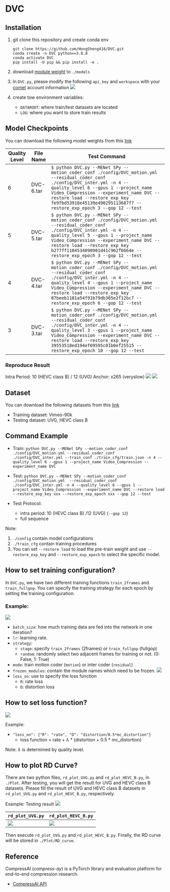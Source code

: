 # DVC

## Installation
1. git clone this repository and create conda env
    ```
    git clone https://github.com/HongSheng416/DVC.git
    conda create -n DVC python==3.8.8
    conda activate DVC
    pip install -U pip && pip install -e .
    ```
2. download [module weight](https://drive.google.com/drive/folders/1y6jSIXGQ6NOrT0Hv8_T5uYrEeaPmRcCB?usp=sharing) to `./models`
3. In `DVC.py`, please modify the following `api_key` and `workspace` with your [comet](https://www.comet.com/site/) account information
![](https://i.imgur.com/ARNCv2N.png)

4. create tow environment variables:
    * `DATAROOT`: where train/test datasets are located
    * `LOG`: where you want to store train results

## Model Checkpoints
You can download the following model weights from this [link](https://drive.google.com/drive/folders/1MkHei6MpkfCgyDboV9F-xqTcUDA-sm7-?usp=sharing)



| Quality Level | File Name | Test Command                                                                                                                                                                                                                                                                                                             |
| ------------- | --------- | ------------------------------------------------------------------------------------------------------------------------------------------------------------------------------------------------------------------------------------------------------------------------------------------------------------------------ |
| 6             | DVC-6.tar | `$ python DVC.py --MENet SPy --motion_coder_conf ./config/DVC_motion.yml  --residual_coder_conf ./config/DVC_inter.yml -n 4 --quality_level 6 --gpus 1 --project_name Video_Compression --experiment_name DVC --restore load --restore_exp_key fe9fbd53918e45139e490295113687f7 --restore_exp_epoch 3 --gop 12 --test `  |
| 5             | DVC-5.tar | `$ python DVC.py --MENet SPy --motion_coder_conf ./config/DVC_motion.yml  --residual_coder_conf ./config/DVC_inter.yml -n 4 --quality_level 5 --gpus 1 --project_name Video_Compression --experiment_name DVC --restore load --restore_exp_key b277ff1104534090901d41c962f6664e --restore_exp_epoch 3 --gop 12 --test `  |
| 4             | DVC-4.tar | `$ python DVC.py --MENet SPy --motion_coder_conf ./config/DVC_motion.yml  --residual_coder_conf ./config/DVC_inter.yml -n 4 --quality_level 4 --gpus 1 --project_name Video_Compression --experiment_name DVC --restore load --restore_exp_key 87beeb1181a54f91b79db365e2f12bc7 --restore_exp_epoch 6 --gop 12 --test `  |
| 3             | DVC-3.tar | `$ python DVC.py --MENet SPy --motion_coder_conf ./config/DVC_motion.yml  --residual_coder_conf ./config/DVC_inter.yml -n 4 --quality_level 3 --gpus 1 --project_name Video_Compression --experiment_name DVC --restore load --restore_exp_key 39553518ed194ef69595c01b0ef25515 --restore_exp_epoch 10 --gop 12 --test ` |

### Reproduce Result
Intra Period: 10 (HEVC class B) / 12 (UVG)
Anchor: x265 (veryslow)
![](https://i.imgur.com/7y1HyTY.png)
![](https://i.imgur.com/pviOSWP.png)



## Dataset
You can download the following datasets from this [link](https://drive.google.com/drive/folders/1bMOsJTbiJKvcirROAem8Jj5ocGB01Wpv?usp=sharing)
* Training dataset: Vimeo-90k
* Testing dataset: UVG, HEVC class B

## Command Example
* Train: `python DVC.py --MENet SPy --motion_coder_conf ./config/DVC_motion.yml --residual_coder_conf ./config/DVC_inter.yml --train_conf ./train_cfg/train.json -n 4 --quality_level 6 --gpus 1 --project_name Video_Compression --experiment_name DVC`

* Test: `python DVC.py --MENet SPy --motion_coder_conf ./config/DVC_motion.yml  --residual_coder_conf ./config/DVC_inter.yml -n 4 --quality_level 6 --gpus 1 --project_name Video_Compression --experiment_name DVC --restore load --restore_exp_key xxx --restore_exp_epoch xxx --gop 12 --test`
* Test Protocol: 
    * intra period: 10 (HEVC class B) /12 (UVG) (`--gop 12`)
    * full sequence


Note: 
1. `./config` contain model configurations
2. `./train_cfg` contain training procedures
3. You can set `--restore load` to load the pre-train weight and use `--restore_exp_key` and `--restore_exp_epoch` to select the specific model.

## How to set training configuration?
In `DVC.py`, we have two different training functions `train_2frames` and `train_fullgop`. 
You can specify the training strategy for each epoch by setting the training configuration.

### Example:
![](https://i.imgur.com/eZLubKW.png)

* `batch_size`: how much training data are fed into the network in one iteration?
* `lr`: learning rate.
* `strategy`: 
    * `stage`: specify `train_2frames` (2frames) or `train_fullgop` (fullgop)
    * `random`: randomly select two adjacent frames for training or not. (0: False, 1: True)
* `mode`: train motion coder (`motion`) or inter coder (`residual`)
* `frozen_modules`: contain the module names which need to be frozen.
    ![](https://i.imgur.com/nZwC2Fa.png)
* `loss_on`: use to specify the loss function
    * `R`: rate loss
    * `D`: distortion loss

## How to set loss function?
![](https://i.imgur.com/VStvaJC.png)

Example: 
* `"loss_on": {"R": "rate", "D": "distortion/0.5*mc_distortion"}`
	* loss function = rate + $\lambda$ * (distortion + 0.5 * mc_distortion)

Note: $\lambda$ is determined by quality level.

## How to plot RD Curve?
There are two python files, `rd_plot_UVG.py` and `rd_plot_HEVC_B.py`, in `./Plot`.
After testing, you will get the result for UVG and HEVC class B datasets.
Please fill the result of UVG and HEVC class B datasets in `rd_plot_UVG.py` and `rd_plot_HEVC_B.py`, respectively.

Example:
Testing result
![](https://i.imgur.com/wPZZl6A.jpg)



| `rd_plot_UVG.py`                     | `rd_plot_HEVC_B.py`                  |
| ------------------------------------ | ------------------------------------ |
| ![](https://i.imgur.com/pl86EuB.png) | ![](https://i.imgur.com/FhyGruf.png) |

Then execute `rd_plot_UVG.py` and `rd_plot_HEVC_B.py`.
Finally, the RD curve will be stored in `./Plot/RD_curve`.

## Reference
CompressAI (_compress-ay_) is a PyTorch library and evaluation platform for
end-to-end compression research.

* [CompressAI API](https://interdigitalinc.github.io/CompressAI/)